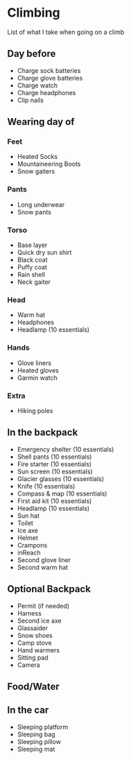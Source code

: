 # Climbing

List of what I take when going on a climb

## Day before

* Charge sock batteries
* Charge glove batteries
* Charge watch
* Charge headphones
* Clip nails

## Wearing day of

### Feet
* Heated Socks
* Mountaineering Boots
* Snow gaiters

### Pants
* Long underwear
* Snow pants

### Torso
* Base layer
* Quick dry sun shirt
* Black coat
* Puffy coat
* Rain shell
* Neck gaiter

### Head
* Warm hat
* Headphones
* Headlamp (10 essentials)

### Hands
* Glove liners
* Heated gloves
* Garmin watch

### Extra
* Hiking poles

## In the backpack
* Emergency shelter (10 essentials)
* Shell pants (10 essentials)
* Fire starter (10 essentials)
* Sun screen (10 essentials)
* Glacier glasses (10 essentials)
* Knife (10 essentials)
* Compass & map (10 essentials)
* First aid kit (10 essentials)
* Headlamp (10 essentials)
* Sun hat
* Toilet
* Ice axe
* Helmet
* Crampons
* inReach
* Second glove liner
* Second warm hat

## Optional Backpack
* Permit (if needed)
* Harness 
* Second ice axe
* Glassaider
* Snow shoes
* Camp stove
* Hand warmers
* Sitting pad
* Camera

## Food/Water

## In the car
* Sleeping platform
* Sleeping bag
* Sleeping pillow
* Sleeping mat

